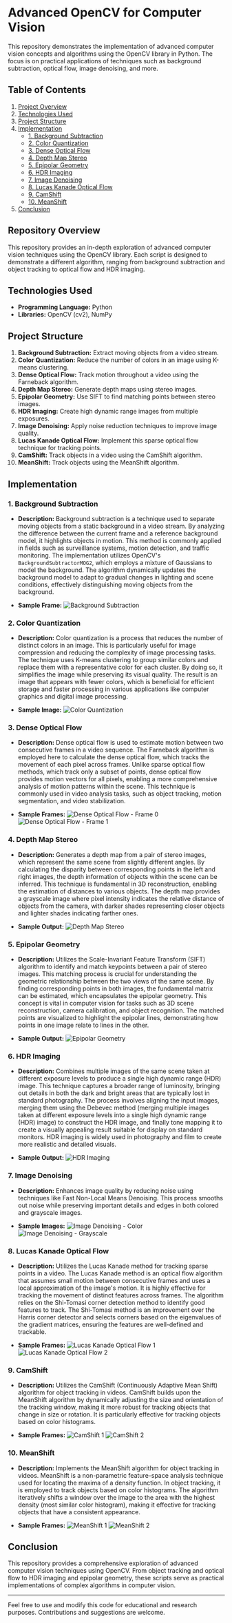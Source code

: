 # Advanced OpenCV for Computer Vision

This repository demonstrates the implementation of advanced computer vision concepts and algorithms using the OpenCV library in Python. The focus is on practical applications of techniques such as background subtraction, optical flow, image denoising, and more.

## Table of Contents
1. [Project Overview](#project-overview)
2. [Technologies Used](#technologies-used)
3. [Project Structure](#project-structure)
4. [Implementation](#implementation)
    - [1. Background Subtraction](#background-subtraction)
    - [2. Color Quantization](#color-quantization)
    - [3. Dense Optical Flow](#dense-optical-flow)
    - [4. Depth Map Stereo](#depth-map-stereo)
    - [5. Epipolar Geometry](#epipolar-geometry)
    - [6. HDR Imaging](#hdr-imaging)
    - [7. Image Denoising](#image-denoising)
    - [8. Lucas Kanade Optical Flow](#lucas-kanade-optical-flow)
    - [9. CamShift](#camshift)
    - [10. MeanShift](#meanshift)
5. [Conclusion](#conclusion)

## Repository Overview
This repository provides an in-depth exploration of advanced computer vision techniques using the OpenCV library. Each script is designed to demonstrate a different algorithm, ranging from background subtraction and object tracking to optical flow and HDR imaging.

## Technologies Used
- **Programming Language:** Python
- **Libraries:** OpenCV (cv2), NumPy

## Project Structure
1. **Background Subtraction:** Extract moving objects from a video stream.
2. **Color Quantization:** Reduce the number of colors in an image using K-means clustering.
3. **Dense Optical Flow:** Track motion throughout a video using the Farneback algorithm.
4. **Depth Map Stereo:** Generate depth maps using stereo images.
5. **Epipolar Geometry:** Use SIFT to find matching points between stereo images.
6. **HDR Imaging:** Create high dynamic range images from multiple exposures.
7. **Image Denoising:** Apply noise reduction techniques to improve image quality.
8. **Lucas Kanade Optical Flow:** Implement this sparse optical flow technique for tracking points.
9. **CamShift:** Track objects in a video using the CamShift algorithm.
10. **MeanShift:** Track objects using the MeanShift algorithm.

## Implementation

### 1. Background Subtraction
- **Description:** Background subtraction is a technique used to separate moving objects from a static background in a video stream. By analyzing the difference between the current frame and a reference background model, it highlights objects in motion. This method is commonly applied in fields such as surveillance systems, motion detection, and traffic monitoring. The implementation utilizes OpenCV's `BackgroundSubtractorMOG2`, which employs a mixture of Gaussians to model the background. The algorithm dynamically updates the background model to adapt to gradual changes in lighting and scene conditions, effectively distinguishing moving objects from the background.

- **Sample Frame:**
  ![Background Subtraction](output/background_subtraction/frame_0000.png)

### 2. Color Quantization
- **Description:** Color quantization is a process that reduces the number of distinct colors in an image. This is particularly useful for image compression and reducing the complexity of image processing tasks. The technique uses K-means clustering to group similar colors and replace them with a representative color for each cluster. By doing so, it simplifies the image while preserving its visual quality. The result is an image that appears with fewer colors, which is beneficial for efficient storage and faster processing in various applications like computer graphics and digital image processing.

- **Sample Image:**
  ![Color Quantization](output/color_quantization/quantized_image.png)

### 3. Dense Optical Flow
- **Description:** Dense optical flow is used to estimate motion between two consecutive frames in a video sequence. The Farneback algorithm is employed here to calculate the dense optical flow, which tracks the movement of each pixel across frames. Unlike sparse optical flow methods, which track only a subset of points, dense optical flow provides motion vectors for all pixels, enabling a more comprehensive analysis of motion patterns within the scene. This technique is commonly used in video analysis tasks, such as object tracking, motion segmentation, and video stabilization.

- **Sample Frames:**
  ![Dense Optical Flow - Frame 0](output/dense_optical_flow/frame_0000.png)
  ![Dense Optical Flow - Frame 1](output/dense_optical_flow/frame_0001.png)

### 4. Depth Map Stereo
- **Description:** Generates a depth map from a pair of stereo images, which represent the same scene from slightly different angles. By calculating the disparity between corresponding points in the left and right images, the depth information of objects within the scene can be inferred. This technique is fundamental in 3D reconstruction, enabling the estimation of distances to various objects. The depth map provides a grayscale image where pixel intensity indicates the relative distance of objects from the camera, with darker shades representing closer objects and lighter shades indicating farther ones.

- **Sample Output:**
  ![Depth Map Stereo](output/depth_map_stereo/depth_map.png)

### 5. Epipolar Geometry
- **Description:** Utilizes the Scale-Invariant Feature Transform (SIFT) algorithm to identify and match keypoints between a pair of stereo images. This matching process is crucial for understanding the geometric relationship between the two views of the same scene. By finding corresponding points in both images, the fundamental matrix can be estimated, which encapsulates the epipolar geometry. This concept is vital in computer vision for tasks such as 3D scene reconstruction, camera calibration, and object recognition. The matched points are visualized to highlight the epipolar lines, demonstrating how points in one image relate to lines in the other.

- **Sample Output:**
  ![Epipolar Geometry](output/epipolar_geometry/epipolar_matches.png)

### 6. HDR Imaging
- **Description:** Combines multiple images of the same scene taken at different exposure levels to produce a single high dynamic range (HDR) image. This technique captures a broader range of luminosity, bringing out details in both the dark and bright areas that are typically lost in standard photography. The process involves aligning the input images, merging them using the Debevec method (merging multiple images taken at different exposure levels into a single high dynamic range (HDR) image) to construct the HDR image, and finally tone mapping it to create a visually appealing result suitable for display on standard monitors. HDR imaging is widely used in photography and film to create more realistic and detailed visuals.

- **Sample Output:**
  ![HDR Imaging](output/hdr_imaging/hdr_image.png)

### 7. Image Denoising
- **Description:** Enhances image quality by reducing noise using techniques like Fast Non-Local Means Denoising. This process smooths out noise while preserving important details and edges in both colored and grayscale images.

- **Sample Images:**
![Image Denoising - Color](output/image_denoising/denoised_colored.png)
![Image Denoising - Grayscale](output/image_denoising/denoised_gray.png)

### 8. Lucas Kanade Optical Flow
- **Description:** Utilizes the Lucas Kanade method for tracking sparse points in a video. The Lucas Kanade method is an optical flow algorithm that assumes small motion between consecutive frames and uses a local approximation of the image's motion. It is highly effective for tracking the movement of distinct features across frames. The algorithm relies on the Shi-Tomasi corner detection method to identify good features to track. The Shi-Tomasi method is an improvement over the Harris corner detector and selects corners based on the eigenvalues of the gradient matrices, ensuring the features are well-defined and trackable.

- **Sample Frames:**
![Lucas Kanade Optical Flow 1](output/lucas_kanade_optical_flow/frame_0000.png)
![Lucas Kanade Optical Flow 2](output/lucas_kanade_optical_flow/frame_0005.png)

### 9. CamShift
- **Description:** Utilizes the CamShift (Continuously Adaptive Mean Shift) algorithm for object tracking in videos. CamShift builds upon the MeanShift algorithm by dynamically adjusting the size and orientation of the tracking window, making it more robust for tracking objects that change in size or rotation. It is particularly effective for tracking objects based on color histograms.
  
- **Sample Frames:**
![CamShift 1](output/camshift/frame_0000.png)
![CamShift 2](output/camshift/frame_0050.png)

### 10. MeanShift
- **Description:** Implements the MeanShift algorithm for object tracking in videos. MeanShift is a non-parametric feature-space analysis technique used for locating the maxima of a density function. In object tracking, it is employed to track objects based on color histograms. The algorithm iteratively shifts a window over the image to the area with the highest density (most similar color histogram), making it effective for tracking objects that have a consistent appearance.
  
- **Sample Frames:**
![MeanShift 1](output/meanshift/frame_0000.png)
![MeanShift 2](output/meanshift/frame_0050.png)

## Conclusion
This repository provides a comprehensive exploration of advanced computer vision techniques using OpenCV. From object tracking and optical flow to HDR imaging and epipolar geometry, these scripts serve as practical implementations of complex algorithms in computer vision.

---

Feel free to use and modify this code for educational and research purposes. Contributions and suggestions are welcome.
